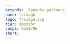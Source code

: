 ```yaml
---
extends: _layouts.partners
name: trivago
logo: trivago.svg
tier: sponsor
camps: koe1706
short:
---
```



